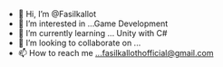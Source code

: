 - 👋 Hi, I’m @Fasilkallot
- 👀 I’m interested in ...Game Development
- 🌱 I’m currently learning ... Unity with C#
- 💞️ I’m looking to collaborate on ...
- 📫 How to reach me ...fasilkallothofficial@gmail.com

<!---
Fasilkallot/Fasilkallot is a ✨ special ✨ repository because its `README.md` (this file) appears on your GitHub profile.
You can click the Preview link to take a look at your changes.
--->

